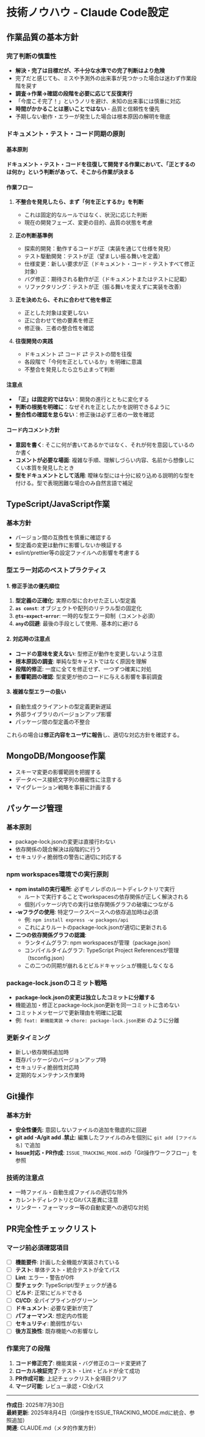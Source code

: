 # 技術ノウハウ - Claude Code設定

## 作業品質の基本方針

### 完了判断の慎重性
- **解決・完了は目標だが、不十分な水準での完了判断はより危険**
- 完了だと感じても、ミスや予測外の出来事が見つかった場合は迷わず作業段階を戻す
- **調査→作業→確認の段階を必要に応じて反復実行**
- 「今度こそ完了！」というノリを避け、未知の出来事には慎重に対応
- **時間がかかることは悪いことではない** - 品質と信頼性を優先
- 予期しない動作・エラーが発生した場合は根本原因の解明を徹底

### ドキュメント・テスト・コード同期の原則

#### 基本原則
**ドキュメント・テスト・コードを往復して開発する作業において、「正とするのは何か」という判断があって、そこから作業が決まる**

#### 作業フロー
1. **不整合を発見したら、まず「何を正とするか」を判断**
   - これは固定的なルールではなく、状況に応じた判断
   - 現在の開発フェーズ、変更の目的、品質の状態を考慮

2. **正の判断基準例**
   - 探索的開発：動作するコードが正（実装を通じて仕様を発見）
   - テスト駆動開発：テストが正（望ましい振る舞いを定義）
   - 仕様変更：新しい要求が正（ドキュメント・コード・テストすべて修正対象）
   - バグ修正：期待される動作が正（ドキュメントまたはテストに記載）
   - リファクタリング：テストが正（振る舞いを変えずに実装を改善）

3. **正を決めたら、それに合わせて他を修正**
   - 正とした対象は変更しない
   - 正に合わせて他の要素を修正
   - 修正後、三者の整合性を確認

4. **往復開発の実践**
   - ドキュメント ⇄ コード ⇄ テストの間を往復
   - 各段階で「今何を正としているか」を明確に意識
   - 不整合を発見したら立ち止まって判断

#### 注意点
- **「正」は固定的ではない**：開発の進行とともに変化する
- **判断の根拠を明確に**：なぜそれを正としたかを説明できるように
- **整合性の確認を怠らない**：修正後は必ず三者の一致を確認

#### コード内コメント方針
- **意図を書く**: そこに何が書いてあるかではなく、それが何を意図しているのか書く
- **コメントが必要な場面**: 複雑な手順、理解しづらい内容、名前から想像しにくい本質を発見したとき
- **型をドキュメントとして活用**: 曖昧な型には十分に絞り込める説明的な型を付ける。型で表現困難な場合のみ自然言語で補足

## TypeScript/JavaScript作業

### 基本方針
- バージョン間の互換性を慎重に確認する
- 型定義の変更は動作に影響しないか検証する
- eslint/prettier等の設定ファイルへの影響を考慮する

### 型エラー対応のベストプラクティス

#### 1. 修正手法の優先順位
1. **型定義の正確化**: 実際の型に合わせた正しい型定義
2. **`as const`**: オブジェクトや配列のリテラル型の固定化
3. **`@ts-expect-error`**: 一時的な型エラー抑制（コメント必須）
4. **`any`の回避**: 最後の手段として使用、基本的に避ける

#### 2. 対応時の注意点
- **コードの意味を変えない**: 型修正が動作を変更しないよう注意
- **根本原因の調査**: 単純な型キャストではなく原因を理解
- **段階的修正**: 一度に全てを修正せず、一つずつ確実に対処
- **影響範囲の確認**: 型変更が他のコードに与える影響を事前調査

#### 3. 複雑な型エラーの扱い
- 自動生成クライアントの型定義更新遅延
- 外部ライブラリのバージョンアップ影響
- パッケージ間の型定義の不整合

これらの場合は**修正内容をユーザに報告**し、適切な対応方針を確認する。

## MongoDB/Mongoose作業
- スキーマ変更の影響範囲を把握する
- データベース接続文字列の機密性に注意する
- マイグレーション戦略を事前に計画する

## パッケージ管理

### 基本原則
- package-lock.jsonの変更は直接行わない
- 依存関係の競合解決は段階的に行う
- セキュリティ脆弱性の警告に適切に対応する

### npm workspaces環境での実行原則
- **npm installの実行場所**: 必ずモノレポのルートディレクトリで実行
  - ルートで実行することでworkspacesの依存関係が正しく解決される
  - 個別パッケージ内での実行は依存関係グラフの破壊につながる
- **-wフラグの使用**: 特定ワークスペースへの依存追加時は必須
  - 例: `npm install express -w packages/api`
  - これによりルートのpackage-lock.jsonが適切に更新される
- **二つの依存関係グラフの認識**:
  - ランタイムグラフ: npm workspacesが管理（package.json）
  - コンパイルタイムグラフ: TypeScript Project Referencesが管理（tsconfig.json）
  - この二つの同期が崩れるとビルドキャッシュが機能しなくなる

### package-lock.jsonのコミット戦略
- **package-lock.jsonの変更は独立したコミットに分離する**
- 機能追加・修正とpackage-lock.json更新を同一コミットに含めない
- コミットメッセージで更新理由を明確に記載
- 例: `feat: 新機能実装` → `chore: package-lock.json更新` のように分離

### 更新タイミング
- 新しい依存関係追加時
- 既存パッケージのバージョンアップ時
- セキュリティ脆弱性対応時
- 定期的なメンテナンス作業時

## Git操作

### 基本方針
- **安全性優先**: 意図しないファイルの追加を徹底的に回避
- **git add -A/git add .禁止**: 編集したファイルのみを個別に `git add [ファイル名]` で追加
- **Issue対応・PR作成**: `ISSUE_TRACKING_MODE.md`の「Git操作ワークフロー」を参照

### 技術的注意点
- 一時ファイル・自動生成ファイルの適切な除外
- カレントディレクトリとGitパス差異に注意
- リンター・フォーマッター等の自動変更への適切な対処

## PR完全性チェックリスト

### マージ前必須確認項目
- [ ] **機能要件**: 計画した全機能が実装されている
- [ ] **テスト**: 単体テスト・統合テストが全てパス
- [ ] **Lint**: エラー・警告が0件
- [ ] **型チェック**: TypeScript/型チェックが通る
- [ ] **ビルド**: 正常にビルドできる
- [ ] **CI/CD**: 全パイプラインがグリーン
- [ ] **ドキュメント**: 必要な更新が完了
- [ ] **パフォーマンス**: 想定内の性能
- [ ] **セキュリティ**: 脆弱性がない
- [ ] **後方互換性**: 既存機能への影響なし

### 作業完了の段階
1. **コード修正完了**: 機能実装・バグ修正のコード変更終了
2. **ローカル検証完了**: テスト・Lint・ビルドが全て成功
3. **PR作成可能**: 上記チェックリスト全項目クリア
4. **マージ可能**: レビュー承認・CI全パス


---
**作成日**: 2025年7月30日  
**最終更新**: 2025年8月4日（Git操作をISSUE_TRACKING_MODE.mdに統合、参照追加）  
**関連**: CLAUDE.md（メタ的作業方針）